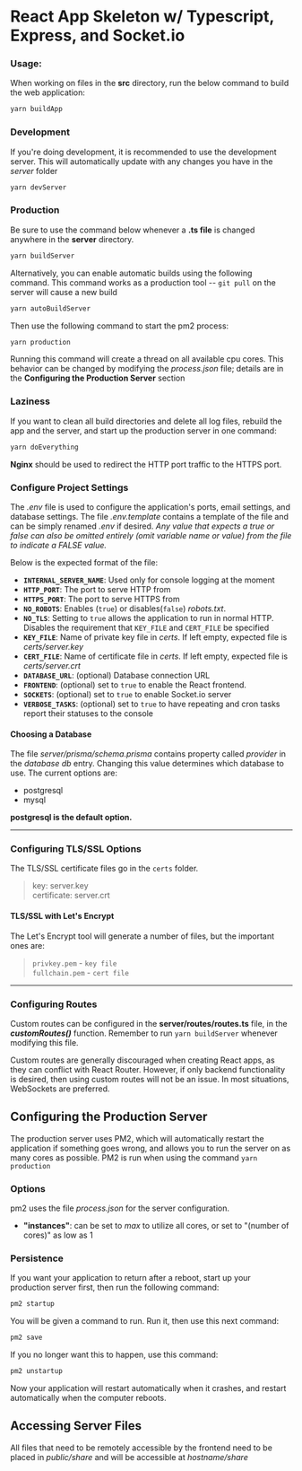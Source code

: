 # React App Skeleton w/ Typescript, Express, and Socket.io

### Usage:

When working on files in the **src** directory, run the below command to build the web application:

```bash
yarn buildApp
```

### Development

If you're doing development, it is recommended to use the development server. This will automatically update with any changes you have in the *server* folder

```bash
yarn devServer
```

### Production

Be sure to use the command below whenever a **.ts file** is changed anywhere in the **server** directory. 

```bash
yarn buildServer
```

Alternatively, you can enable automatic builds using the following command. This command works as a production tool -- `git pull` on the server will cause a new build

```bash
yarn autoBuildServer
```

Then use the following command to start the pm2 process:

```bash
yarn production
```

Running this command will create a thread on all available cpu cores. This behavior can be changed by modifying the *process.json* file; details are in the **Configuring the Production Server** section

### Laziness

If you want to clean all build directories and delete all log files, rebuild the app and the server, and start up the production server in one command:

```bash
yarn doEverything
```

 **Nginx** should be used to redirect the HTTP port traffic to the HTTPS port.

### Configure Project Settings

The *.env* file is used to configure the application's ports, email settings, and database settings. The file *.env.template* contains a template of the file and can be simply renamed *.env* if desired. *Any value that expects a true or false can also be omitted entirely (omit variable name or value) from the file to indicate a FALSE value.* 

Below is the expected format of the file: 

- **`INTERNAL_SERVER_NAME`**: Used only for console logging at the moment  
- **`HTTP_PORT`**: The port to serve HTTP from  
- **`HTTPS_PORT`**: The port to serve HTTPS from  
- **`NO_ROBOTS`**: Enables (`true`) or disables(`false`) *robots.txt*.  
- **`NO_TLS`**: Setting to `true` allows the application to run in normal HTTP. Disables the requirement that `KEY_FILE` and `CERT_FILE` be specified 
- **`KEY_FILE`**: Name of private key file in *certs*. If left empty, expected file is *certs/server.key* 
- **`CERT_FILE`**: Name of certificate file in *certs*. If left empty, expected file is *certs/server.crt*    
- **`DATABASE_URL`**: (optional) Database connection URL
- **`FRONTEND`**: (optional) set to `true` to enable the React frontend. 
- **`SOCKETS`**: (optional) set to `true` to enable Socket.io server
- **`VERBOSE_TASKS`**: (optional) set to `true` to have repeating and cron tasks report their statuses to the console

#### Choosing a Database

The file *server/prisma/schema.prisma* contains property called *provider* in the *database db* entry. Changing this value determines which database to use. The current options are:

- postgresql
- mysql

**postgresql is the default option.**

------

### Configuring TLS/SSL Options

The TLS/SSL certificate files go in the `certs` folder.  

>key: server.key  
>certificate: server.crt  

#### TLS/SSL with Let's Encrypt

The Let's Encrypt tool will generate a number of files, but the important ones are:

>`privkey.pem` - `key file`  
>`fullchain.pem` -  `cert file`

------

### **Configuring Routes**

Custom routes can be configured in the **server/routes/routes.ts** file, in the ***customRoutes()*** function. Remember to run `yarn buildServer` whenever modifying this file.

Custom routes are generally discouraged when creating React apps, as they can conflict with React Router. However, if only backend functionality is desired, then using custom routes will not be an issue. In most situations, WebSockets are preferred.

## Configuring the Production Server 

The production server uses PM2, which will automatically restart the application if something goes wrong, and allows you to run the server on as many cores as possible. PM2 is run when using the command `yarn production`

### Options

pm2 uses the file *process.json* for the server configuration. 

- **"instances"**: can be set to *max* to utilize all cores, or set to "(number of cores)" as low as 1 

### Persistence

If you want your application to return after a reboot, start up your production server first, then run the following command:

```bash
pm2 startup
```

You will be given a command to run. Run it, then use this next command:

```bash
pm2 save
```

If you no longer want this to happen, use this command:

```bash
pm2 unstartup
```

Now your application will restart automatically when it crashes, and restart automatically when the computer reboots.



## Accessing Server Files

All files that need to be remotely accessible by the frontend need to be placed in *public/share* and will be accessible at *hostname/share*


